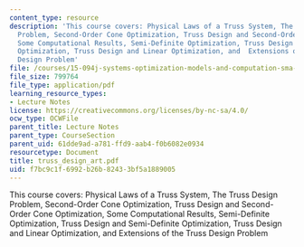 ```yaml
---
content_type: resource
description: 'This course covers: Physical Laws of a Truss System, The Truss Design
  Problem, Second-Order Cone Optimization, Truss Design and Second-Order Cone Optimization,
  Some Computational Results, Semi-Definite Optimization, Truss Design and Semi-Definite
  Optimization, Truss Design and Linear Optimization, and  Extensions of the Truss
  Design Problem'
file: /courses/15-094j-systems-optimization-models-and-computation-sma-5223-spring-2004/f7bc9c1f6992b26b82433bf5a1889005_truss_design_art.pdf
file_size: 799764
file_type: application/pdf
learning_resource_types:
- Lecture Notes
license: https://creativecommons.org/licenses/by-nc-sa/4.0/
ocw_type: OCWFile
parent_title: Lecture Notes
parent_type: CourseSection
parent_uid: 61dde9ad-a781-ffd9-aab4-f0b6082e0934
resourcetype: Document
title: truss_design_art.pdf
uid: f7bc9c1f-6992-b26b-8243-3bf5a1889005
---
```

This course covers: Physical Laws of a Truss System, The Truss Design Problem, Second-Order Cone Optimization, Truss Design and Second-Order Cone Optimization, Some Computational Results, Semi-Definite Optimization, Truss Design and Semi-Definite Optimization, Truss Design and Linear Optimization, and  Extensions of the Truss Design Problem